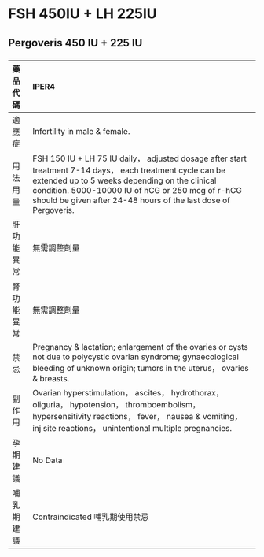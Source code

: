 # FSH 450IU + LH 225IU

## Pergoveris 450 IU + 225 IU

##### 

| 藥品代碼   | IPER4                                                                                                                                                                                                                                                                              |
|:-----------|:-----------------------------------------------------------------------------------------------------------------------------------------------------------------------------------------------------------------------------------------------------------------------------------|
| 適應症     | Infertility in male & female.                                                                                                                                                                                                                                                      |
| 用法用量   | FSH 150 IU + LH 75 IU daily， adjusted dosage after start treatment 7-14 days， each treatment cycle can be extended up to 5 weeks depending on the clinical condition. 5000-10000 IU of hCG or 250 mcg of r-hCG should be given after 24-48 hours of the last dose of Pergoveris. |
| 肝功能異常 | 無需調整劑量                                                                                                                                                                                                                                                                       |
| 腎功能異常 | 無需調整劑量                                                                                                                                                                                                                                                                       |
| 禁忌       | Pregnancy & lactation; enlargement of the ovaries or cysts not due to polycystic ovarian syndrome; gynaecological bleeding of unknown origin; tumors in the uterus， ovaries & breasts.                                                                                            |
| 副作用     | Ovarian hyperstimulation， ascites， hydrothorax， oliguria， hypotension， thromboembolism， hypersensitivity reactions， fever， nausea & vomiting， inj site reactions， unintentional multiple pregnancies.                                                                    |
| 孕期建議   | No Data                                                                                                                                                                                                                                                                            |
| 哺乳期建議 | Contraindicated 哺乳期使用禁忌                                                                                                                                                                                                                                                     |

